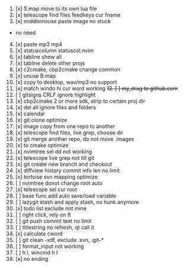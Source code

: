 1. [x] S.map move to its own lua file
2. [x] telescope find files feedkeys cur fname
3. [x] middlemouse paste image no stuck
- no need
4. [x] paste mp3 mp4
5. [x] statuscolumn statuscol.nvim
6. [x] tabline show all
7. [x] tabline delete other projs
8. [x] c2cmake, cbp2cmake change common
9. [x] unuse B.map
10. [x] copy to desktop, wav/mp3 no support
11. [x] match windo hi cur word working
~~12. [ ] my_drag to github.com~~
12. [ ] gitsigns CRLF ignore highlight
13. [x] cbp2cmake 2 or more sdk, strip to certain proj dir
14. [x] del all ignore files and folders
15. [x] calendar
16. [x] git clone optimize
17. [x] image copy from one repo to another
18. [x] telescope find files, live grep, choose dir
19. [x] git merge another repo, do not move .images
20. [x] to cmake optimize
21. [x] nvimtree sel dd not working
22. [x] telescope live grep not till git
23. [x] git create new branch and checkout
24. [x] diffview history commit info len no limit
25. [x] tortoise svn mapping optimize
26. [ ] nvimtree donot change root auto
27. [x] telescope sel cur root
28. [ ] base func add auto save/load variable
29. [ ] lazygit stash and apply stash, no hunk anymore
30. [x] todo list exclude not mine
31. [ ] right click, rely on ft
32. [ ] git push commit text no limit
33. [ ] titlestring no refresh, <leader>qt call it
34. [x] calculate cword
35. [ ] git clean -xdf, exclude .svn, .git-*
36. [ ] format_input not working
37. [ ] <leader>h l, wincmd h l
38. [x] <c-o> <c-i> no ending
